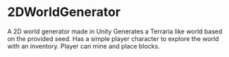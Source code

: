 # 2DWorldGenerator
A 2D world generator made in Unity
Generates a Terraria like world based on the provided seed.
Has a simple player character to explore the world with an inventory.
Player can mine and place blocks.
